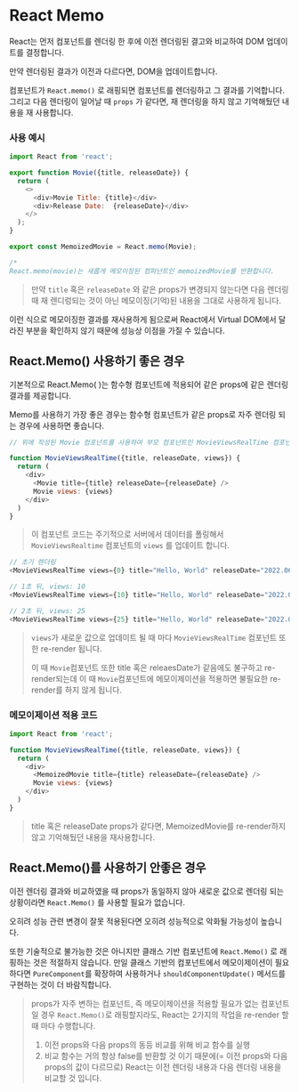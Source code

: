 # React Memo

React는 먼저 컴포넌트를 렌더링 한 후에 이전 렌더링된 결고와 비교하여 DOM 업데이트를 결정합니다.

만약 렌더링된 결과가 이전과 다르다면, DOM을 업데이트합니다.

컴포넌트가 `React.memo()` 로 래핑되면 컴포넌트를 렌더링하고 그 결과를 기억합니다. 그리고 다음 렌더링이 일어날 때 `props` 가 같다면, 재 렌더링을 하지 않고 기억해뒀던 내용을 재 사용합니다.

### 사용 예시

``` javascript
import React from 'react';

export function Movie({title, releaseDate}) {
  return (
    <>
      <div>Movie Title: {title}</div>
      <div>Release Date:  {releaseDate}</div>
    </>
  );
}

export const MemoizedMovie = React.memo(Movie);

/*
React.memo(movie)는 새롭게 메모이징된 컴퍼넌트인 memoizedMovie를 반환합니다.
```

> 만약 `title` 혹은 `releaseDate` 와 같은 props가 변경되지 않는다면 다음 렌더링 때 재 렌디렁되는 것이 아닌 메모이징(기억)된 내용을 그대로 사용하게 됩니다.

이런 식으로 메모이징한 결과를 재사용하게 됨으로써 React에서 Virtual DOM에서 달라진 부분을 확인하지 않기 때문에 성능상 이점을 가질 수 있습니다.



## React.Memo() 사용하기 좋은 경우

기본적으로 React.Memo( )는 함수형 컴포넌트에 적용되어 같은 props에 같은 렌더링 결과를 제공합니다.

Memo를 사용하기 가장 좋은 경우는 함수형 컴포넌트가 같은 props로 자주 렌더링 되는 경우에 사용하면 좋습니다.

``` javascript
// 위에 작성된 Movie 컴포넌트를 사용하여 부모 컴포넌트인 MovieViewsRealTime 컴포넌트 작성

function MovieViewsRealTime({title, releaseDate, views}) {
  return (
    <div>
      <Movie title={title} releaseDate={releaseDate} />
      Movie views: {views}
    </div>  
  )
}
```

> 이 컴포넌트 코드는 주기적으로 서버에서 데이터를 폴링해서 `MovieViewsRealtime` 컴포넌트의 `views` 를 업데이트 합니다.

```javascript
// 초기 렌더링
<MovieViewsRealTime views={0} title="Hello, World" releaseDate="2022.06.24" />

// 1초 뒤, views: 10
<MovieViewsRealTime views={10} title="Hello, World" releaseDate="2022.06.24" />

// 2초 뒤, views: 25
<MovieViewsRealTime views={25} title="Hello, World" releaseDate="2022.06.24" />
```

> `views`가 새로운 값으로 업데이트 될 때 마다 `MovieViewsRealTime` 컴포넌트 또한 re-render 됩니다.
>
> 이 때 `Movie`컴포넌트 또한 title 혹은 releaesDate가 같음에도 불구하고 re-render되는데 이 때 `Movie`컴포넌트에 메모이제이션을 적용하면 불필요한 re-render를 하지 않게 됩니다.

### 메모이제이션 적용 코드

``` javascript
import React from 'react';

function MovieViewsRealTime({title, releaseDate, views}) {
  return (
    <div>
      <MemoizedMovie title={title} releaseDate={releaseDate} />
      Movie views: {views}
    </div>
  )
}
```

> title 혹은 releaseDate props가 같다면, MemoizedMovie를 re-render하지 않고 기억해뒀던 내용을 재사용합니다.



## React.Memo()를 사용하기 안좋은 경우

이전 렌더링 결과와 비교하였을 때 props가 동일하지 않아 새로운 값으로 렌더링 되는 상황이라면 `React.Memo()` 를 사용할 필요가 없습니다.

오히려 성능 관련 변경이 잘못 적용된다면 오히려 성능적으로 악화될 가능성이 높습니다.

또한 기술적으로 불가능한 것은 아니지만 클래스 기반 컴포넌트에 `React.Memo()` 로 래핑하는 것은 적절하지 않습니다. 만일 클래스 기반의 컴포넌트에서 메모이제이션이 필요하다면 `PureComponent`를 확장하여 사용하거나 `shouldComponentUpdate()` 메서드를 구현하는 것이 더 바람직합니다.

> props가 자주 변하는 컴포넌트, 즉 메모이제이션을 적용할 필요가 없는 컴포넌트일 경우 `React.Memo()`로 래핑할지라도, React는 2가지의 작업을 re-render 할 때 마다 수행합니다.
>
> 1. 이전 props와 다음 props의 동등 비교를 위해 비교 함수를 실행
> 2. 비교 함수는 거의 항상 false를 반환할 것 이기 때문에(= 이전 props와 다음 props의 값이 다르므로) React는 이전 렌더링 내용과 다음 렌더링 내용을 비교할 것 입니다.





